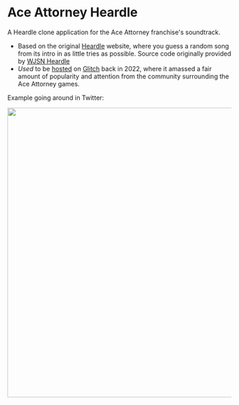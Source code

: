# Ace Attorney Heardle

A Heardle clone application for the Ace Attorney franchise's soundtrack. 

- Based on the original [Heardle](https://www.heardle.app) website, where you guess a random song from its intro in as little tries as possible. Source code originally provided by [WJSN Heardle](https://github.com/jeroldcamacho/wjsn-heardle)
- *Used* to be [hosted](https://aceattorney-heardle.glitch.me) on [Glitch](https://glitch.com/) back in 2022, where it amassed a fair amount of popularity and attention from the community surrounding the Ace Attorney games. 

Example going around in Twitter:

<p align="center">
  <img width="650" src="https://github.com/silvglad/ace-attorney-heardle/assets/73229659/025aed2c-cea6-47b5-8130-8ebbf845f586" />
</p>



